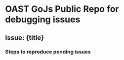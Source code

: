 # OAST GoJs Public Repo for debugging issues

## Issue: {title}

### Steps to reproduce pending issues

